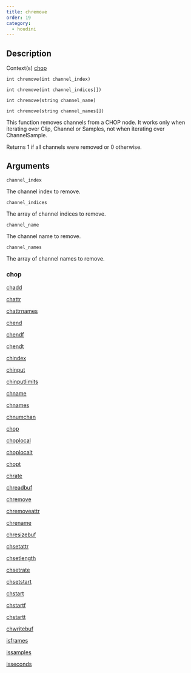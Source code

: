```yaml
---
title: chremove
order: 19
category:
  - houdini
---
```


## Description

Context(s) [chop](../contexts/chop.html)

`int chremove(int channel_index)`

`int chremove(int channel_indices[])`

`int chremove(string channel_name)`

`int chremove(string channel_names[])`

This function removes channels from a CHOP node. It works only when iterating
over Clip, Channel or Samples, not when iterating over ChannelSample.

Returns 1 if all channels were removed or 0 otherwise.

## Arguments

`channel_index`

The channel index to remove.

`channel_indices`

The array of channel indices to remove.

`channel_name`

The channel name to remove.

`channel_names`

The array of channel names to remove.

### chop

[chadd ](chadd.html)

[chattr ](chattr.html)

[chattrnames ](chattrnames.html)

[chend ](chend.html)

[chendf ](chendf.html)

[chendt ](chendt.html)

[chindex ](chindex.html)

[chinput ](chinput.html)

[chinputlimits ](chinputlimits.html)

[chname ](chname.html)

[chnames ](chnames.html)

[chnumchan ](chnumchan.html)

[chop ](chop.html)

[choplocal ](choplocal.html)

[choplocalt ](choplocalt.html)

[chopt ](chopt.html)

[chrate ](chrate.html)

[chreadbuf ](chreadbuf.html)

[chremove ](chremove.html)

[chremoveattr ](chremoveattr.html)

[chrename ](chrename.html)

[chresizebuf ](chresizebuf.html)

[chsetattr ](chsetattr.html)

[chsetlength ](chsetlength.html)

[chsetrate ](chsetrate.html)

[chsetstart ](chsetstart.html)

[chstart ](chstart.html)

[chstartf ](chstartf.html)

[chstartt ](chstartt.html)

[chwritebuf ](chwritebuf.html)

[isframes ](isframes.html)

[issamples ](issamples.html)

[isseconds ](isseconds.html)
